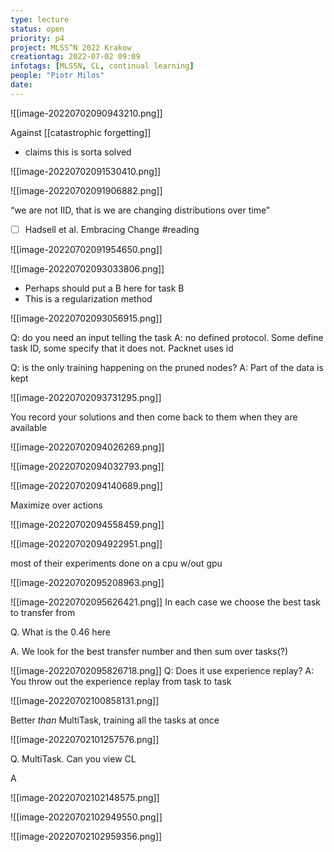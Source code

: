 ```yaml
---
type: lecture
status: open
priority: p4
project: MLSS^N 2022 Krakow
creationtag: 2022-07-02 09:09
infotags: [MLSSN, CL, continual learning]
people: "Piotr Milos"
date:
---
```


![[image-20220702090943210.png]]

Against [[catastrophic forgetting]]
- claims this is sorta solved

![[image-20220702091530410.png]]

![[image-20220702091906882.png]]


“we are not IID, that is we are changing distributions over time”

- [ ]  Hadsell et al. Embracing Change #reading

![[image-20220702091954650.png]]


![[image-20220702093033806.png]]

- Perhaps should put a B here for task B
- This is a regularization method

![[image-20220702093056915.png]]

Q: do you need an input telling the task
A: no defined protocol. Some define task ID, some specify that it does not. Packnet uses id

Q: is the only training happening on the pruned nodes?
A: Part of the data is kept 


![[image-20220702093731295.png]]

You record your solutions and then come back to them when they are available

![[image-20220702094026269.png]]

![[image-20220702094032793.png]]

![[image-20220702094140689.png]]

Maximize over actions

![[image-20220702094558459.png]]

![[image-20220702094922951.png]]

most of their experiments done on a cpu w/out gpu

![[image-20220702095208963.png]]


![[image-20220702095626421.png]]
In each case we choose the best task to transfer from

Q. 
What is the 0.46 here

A.
We look for the best transfer number and then sum over tasks(?)


![[image-20220702095826718.png]]
Q: Does it use experience replay?
A: You throw out the experience replay from task to task

![[image-20220702100858131.png]]

Better *than* MultiTask, training all the tasks at once

![[image-20220702101257576.png]]

Q.
MultiTask. Can you view CL

A


![[image-20220702102148575.png]]

![[image-20220702102949550.png]]



![[image-20220702102959356.png]]






